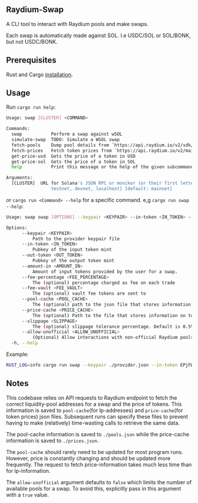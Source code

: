 ## Raydium-Swap
A CLI tool to interact with Raydium pools and make swaps.

Each swap is automatically made against SOL. I.e USDC/SOL or SOL/BONK, but not USDC/BONK.

## Prerequisites
Rust and Cargo [installation](https://www.rust-lang.org/tools/install).

## Usage
Run `cargo run help`:
```sh
Usage: swap [CLUSTER] <COMMAND>

Commands:
  swap           Perform a swap against wSOL
  simulate-swap  TODO: Simulate a WSOL swap
  fetch-pools    Dump pool details from `https://api.raydium.io/v2/sdk/liquidity/mainnet.json`
  fetch-prices   Fetch token prices from `https://api.raydium.io/v2/main/price`
  get-price-usd  Gets the price of a token in USD
  get-price-sol  Gets the price of a token in SOL
  help           Print this message or the help of the given subcommand(s)

Arguments:
  [CLUSTER]  URL for Solana's JSON RPC or moniker (or their first letter): [mainnet-beta,
                 testnet, devnet, localhost] [default: mainnet]
```

or `cargo run <Command> --help` for a specific command. e,g `cargo run swap --help`:
```sh
Usage: swap swap [OPTIONS] --keypair <KEYPAIR> --in-token <IN_TOKEN> --out-token <OUT_TOKEN> --amount-in <AMOUNT_IN>

Options:
      --keypair <KEYPAIR>
          Path to the provider keypair file
      --in-token <IN_TOKEN>
          Pubkey of the input token mint
      --out-token <OUT_TOKEN>
          Pubkey of the output token mint
      --amount-in <AMOUNT_IN>
          Amount of input tokens provided by the user for a swap.
      --fee-percentage <FEE_PERCENTAGE>
          The (optional) percentage charged as fee on each trade
      --fee-vault <FEE_VAULT>
          The (optional) vault fee tokens are sent to
      --pool-cache <POOL_CACHE>
          The (optional) path to the json file that stores information on raydium pools
      --price-cache <PRICE_CACHE>
          The (optional) Path to the file that stores information on token prices
      --slippage <SLIPPAGE>
          The (optional) slippage tolerance percentage. Default is 0.5% [default: 0.5]
      --allow-unofficial <ALLOW_UNOFFICIAL>
          (Optional) Allow interactions with non-official Raydium pools. Default is false [possible values: true, false]
  -h, --help
```

Example:
```sh
RUST_LOG=info cargo run swap --keypair ./provider.json --in-token EPjFWdd5AufqSSqeM2qN1xzybapC8G4wEGGkZwyTDt1v --out-token So11111111111111111111111111111111111111112 --amount-in 1
```

## Notes
This codebase relies on API requests to Raydium endpoint to fetch the correct liquidity-pool addresses for a swap and 
the price of tokens. This information is saved to  `pool-cache`(for lp-addresses) and `price-cache`(for token prices) 
json files. Subsequent runs can specify these files to prevent having to make (relatively) time-wasting calls to 
retrieve the same data.

The pool-cache information is saved to `./pools.json` while the price-cache information is saved to `./prices.json`. 

The `pool-cache` should rarely need to be updated for most program runs. However, price is constantly changing and should be
updated more frequently. The request to fetch price-information takes much less time than for lp-information.

The `allow-unofficial` argument defaults to `false` which limits the number of available pools for a swap. To avoid this, 
explicitly pass in this argument with a `true` value.

